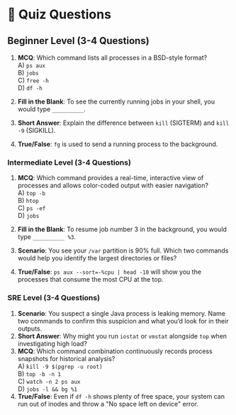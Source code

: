 # 📝 **Quiz Questions**

## **Beginner Level (3-4 Questions)**

1. **MCQ**: Which command lists all processes in a BSD-style format?  
   A) `ps aux`  
   B) `jobs`  
   C) `free -h`  
   D) `df -h`  

2. **Fill in the Blank**: To see the currently running jobs in your shell, you would type `__________`.

3. **Short Answer**: Explain the difference between `kill` (SIGTERM) and `kill -9` (SIGKILL).

4. **True/False**: `fg` is used to send a running process to the background.

### **Intermediate Level (3-4 Questions)**

1. **MCQ**: Which command provides a real-time, interactive view of processes and allows color-coded output with easier navigation?  
   A) `top -b`  
   B) `htop`  
   C) `ps -ef`  
   D) `jobs`  

2. **Fill in the Blank**: To resume job number 3 in the background, you would type `__________ %3`.

3. **Scenario**: You see your `/var` partition is 90% full. Which two commands would help you identify the largest directories or files?

4. **True/False**: `ps aux --sort=-%cpu | head -10` will show you the processes that consume the most CPU at the top.

### **SRE Level (3-4 Questions)**

1. **Scenario**: You suspect a single Java process is leaking memory. Name two commands to confirm this suspicion and what you’d look for in their outputs.
2. **Short Answer**: Why might you run `iostat` or `vmstat` alongside `top` when investigating high load?
3. **MCQ**: Which command combination continuously records process snapshots for historical analysis?  
   A) `kill -9 $(pgrep -u root)`  
   B) `top -b -n 1`  
   C) `watch -n 2 ps aux`  
   D) `jobs -l && bg %1`  
4. **True/False**: Even if `df -h` shows plenty of free space, your system can run out of inodes and throw a "No space left on device" error.
